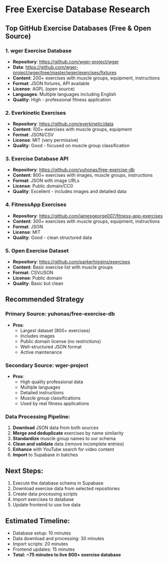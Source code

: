 # Free Exercise Database Research

## Top GitHub Exercise Databases (Free & Open Source)

### 1. **wger Exercise Database** 
- **Repository**: https://github.com/wger-project/wger
- **Data**: https://github.com/wger-project/wger/tree/master/wger/exercises/fixtures
- **Content**: 200+ exercises with muscle groups, equipment, instructions
- **Format**: JSON fixtures, API available
- **License**: AGPL (open source)
- **Languages**: Multiple languages including English
- **Quality**: High - professional fitness application

### 2. **Everkinetic Exercises**
- **Repository**: https://github.com/everkinetic/data
- **Content**: 100+ exercises with muscle groups, equipment
- **Format**: JSON/CSV
- **License**: MIT (very permissive)
- **Quality**: Good - focused on muscle group classification

### 3. **Exercise Database API**
- **Repository**: https://github.com/yuhonas/free-exercise-db
- **Content**: 800+ exercises with images, muscle groups, instructions
- **Format**: JSON with image URLs
- **License**: Public domain/CC0
- **Quality**: Excellent - includes images and detailed data

### 4. **FitnessApp Exercises**
- **Repository**: https://github.com/jamesgeorge007/fitness-app-exercises
- **Content**: 300+ exercises with muscle groups, equipment, instructions
- **Format**: JSON
- **License**: MIT
- **Quality**: Good - clean structured data

### 5. **Open Exercise Dataset**
- **Repository**: https://github.com/parkerhiggins/exercises
- **Content**: Basic exercise list with muscle groups
- **Format**: CSV/JSON
- **License**: Public domain
- **Quality**: Basic but clean

## Recommended Strategy

### Primary Source: **yuhonas/free-exercise-db**
- **Pros**: 
  - Largest dataset (800+ exercises)
  - Includes images
  - Public domain license (no restrictions)
  - Well-structured JSON format
  - Active maintenance

### Secondary Source: **wger-project**
- **Pros**:
  - High quality professional data
  - Multiple languages
  - Detailed instructions
  - Muscle group classifications
  - Used by real fitness applications

### Data Processing Pipeline:
1. **Download** JSON data from both sources
2. **Merge and deduplicate** exercises by name similarity
3. **Standardize** muscle group names to our schema
4. **Clean and validate** data (remove incomplete entries)
5. **Enhance** with YouTube search for video content
6. **Import** to Supabase in batches

## Next Steps:
1. Execute the database schema in Supabase
2. Download exercise data from selected repositories
3. Create data processing scripts
4. Import exercises to database
5. Update frontend to use live data

## Estimated Timeline:
- Database setup: 10 minutes
- Data download and processing: 30 minutes  
- Import scripts: 20 minutes
- Frontend updates: 15 minutes
- **Total: ~75 minutes to live 800+ exercise database**